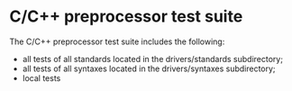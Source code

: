 C/C++ preprocessor test suite
================================================

The C/C++ preprocessor test suite includes the following:
- all tests of all standards located in the drivers/standards subdirectory;
- all tests of all syntaxes located in the drivers/syntaxes subdirectory;
- local tests
